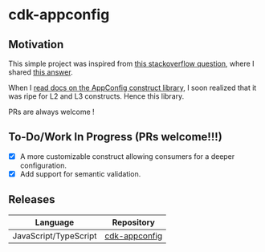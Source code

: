 # cdk-appconfig

## Motivation 
This simple project was inspired from [this stackoverflow question](https://stackoverflow.com/questions/67579029/aws-cdk-lambda-appconfig-typescript-example-please/74724158#74724158), where I shared [this answer](https://stackoverflow.com/a/74724158). 

When I [read docs on the AppConfig construct library](https://docs.aws.amazon.com/cdk/api/v2/docs/aws-cdk-lib.aws_appconfig-readme.html), I soon realized that it was ripe for L2 and L3 constructs. Hence this library. 

PRs are always welcome ! 

## To-Do/Work In Progress (PRs welcome!!!)
- [x] A more customizable construct allowing consumers for a deeper configuration.
- [x] Add support for semantic validation.

## Releases
|Language|Repository
|--------|-----------
|JavaScript/TypeScript|[cdk-appconfig](https://www.npmjs.com/package/cdk-appconfig)